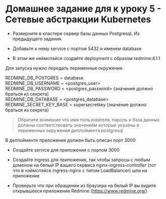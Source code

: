 # Домашнее задание для к уроку 5 - Сетевые абстракции Kubernetes

* Разверните в кластере сервер базы данных Postgresql. Из предыдущего задания.

* Добавьте к нему service c портом 5432 и именем database.

* В этом же неймспэйсе создайте deployment с образом redmine:4.1.1

Для запуска нужно передать переменные окружения:

REDMINE_DB_POSTGRES = database<br>
REDMINE_DB_USERNAME = <postgres_user><br>
REDMINE_DB_PASSWORD = <postgres_password> (значение должно браться из секрета)<br>
REDMINE_DB_DATABASE = <postgres_database><br>
REDMINE_SECRET_KEY_BASE = supersecretkey (значение должно браться из секрета)

> Обратите внимание что имя пользователя, пароль и база данных должны соответствовать
> значениям которые указаны в переменных окружения деплоймента postgresql

В деплойменте приложения должен быть описан порт 3000

* Создайте serivce для приложения с портом 3000

* Создайте ingress для приложения, так чтобы запросы с любым доменом на белый IP
вашего сервиса nginx-ingress-controller (тот что в нэймспэйсе ingress-nginx с типом LoadBalancer)
шли на приложение

* Проверьте что при обращении из браузера на белый IP вы видите открывшееся
приложение Redmine (https://www.redmine.org/)
